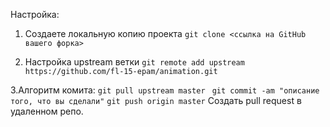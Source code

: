 Настройка: 

1. Создаете локальную копию проекта
`git clone <ссылка на GitHub вашего форка>`

2. Настройка upstream ветки
`git remote add upstream https://github.com/fl-15-epam/animation.git`

3.Алгоритм комита: 
`git pull upstream master `
`git commit -am "описание того, что вы сделали"`
`git push origin master`
Создать pull request в удаленном репо.
